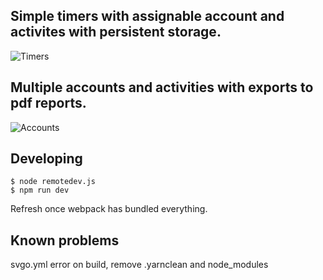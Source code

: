 ## Simple timers with assignable account and activites with persistent storage.
![Timers](https://user-images.githubusercontent.com/727500/100068656-19c02080-2e38-11eb-99b2-e33a6ca2789b.PNG)

## Multiple accounts and activities with exports to pdf reports.
![Accounts](https://user-images.githubusercontent.com/727500/100068656-19c02080-2e38-11eb-99b2-e33a6ca2789b.PNG)

## Developing
````
$ node remotedev.js
$ npm run dev
````
Refresh once webpack has bundled everything.

## Known problems

svgo.yml error on build, remove .yarnclean and node_modules
